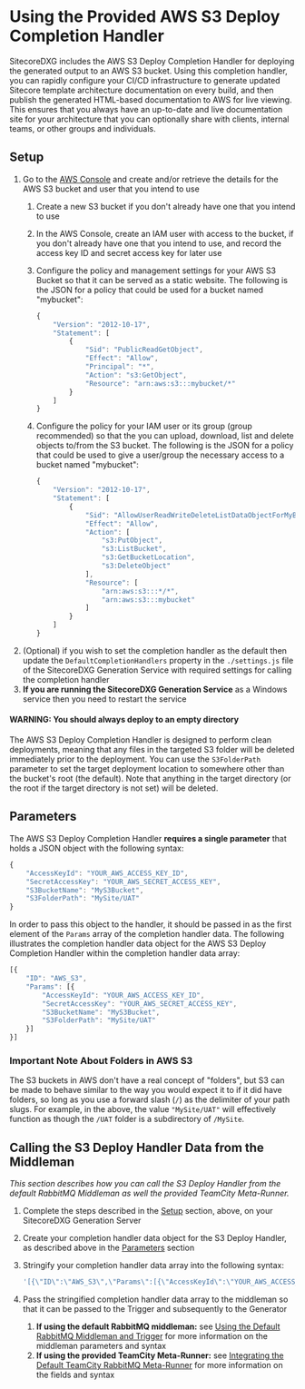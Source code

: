 # Using the Provided AWS S3 Deploy Completion Handler

SitecoreDXG includes the AWS S3 Deploy Completion Handler for deploying the generated output to an AWS S3 bucket. Using this completion handler, you can rapidly configure your CI/CD infrastructure to generate updated Sitecore template architecture documentation on every build, and then publish the generated HTML-based documentation to AWS for live viewing. This ensures that you always have an up-to-date and live documentation site for your architecture that you can optionally share with clients, internal teams, or other groups and individuals.

## Setup

1. Go to the [AWS Console](https://signin.aws.amazon.com) and create and/or retrieve the details for the AWS S3 bucket and user that you intend to use
   1. Create a new S3 bucket if you don't already have one that you intend to use
   2. In the AWS Console, create an IAM user with access to the bucket, if you don't already have one that you intend to use, and record the access key ID and secret access key for later use
   3. Configure the policy and management settings for your AWS S3 Bucket so that it can be served as a static website. The following is the JSON for a policy that could be used for a bucket named "mybucket":

      ```javascript
      {
          "Version": "2012-10-17",
          "Statement": [
              {
                  "Sid": "PublicReadGetObject",
                  "Effect": "Allow",
                  "Principal": "*",
                  "Action": "s3:GetObject",
                  "Resource": "arn:aws:s3:::mybucket/*"
              }
          ]
      }
      ```

   4. Configure the policy for your IAM user or its group \(group recommended\) so that the you can upload, download, list and delete objects to/from the S3 bucket. The following is the JSON for a policy that could be used to give a user/group the necessary access to a bucket named "mybucket":

      ```javascript
      {
          "Version": "2012-10-17",
          "Statement": [
              {
                  "Sid": "AllowUserReadWriteDeleteListDataObjectForMyBucketS3",
                  "Effect": "Allow",
                  "Action": [
                      "s3:PutObject",
                      "s3:ListBucket",
                      "s3:GetBucketLocation",
                      "s3:DeleteObject"
                  ],
                  "Resource": [
                      "arn:aws:s3:::*/*",
                      "arn:aws:s3:::mybucket"
                  ]
              }
          ]
      }
      ```
2. \(Optional\) if you wish to set the completion handler as the default then update the `DefaultCompletionHandlers` property in the `./settings.js` file of the SitecoreDXG Generation Service with required settings for calling the completion handler
3. **If you are running the SitecoreDXG Generation Service** as a Windows service then you need to restart the service

#### WARNING: You should always deploy to an empty directory

The AWS S3 Deploy Completion Handler is designed to perform clean deployments, meaning that any files in the targeted S3 folder will be deleted immediately prior to the deployment. You can use the `S3FolderPath` parameter to set the target deployment location to somewhere other than the bucket's root \(the default\). Note that anything in the target directory \(or the root if the target directory is not set\) will be deleted.

## Parameters

The AWS S3 Deploy Completion Handler **requires a single parameter** that holds a JSON object with the following syntax:

```javascript
{
    "AccessKeyId": "YOUR_AWS_ACCESS_KEY_ID",
    "SecretAccessKey": "YOUR_AWS_SECRET_ACCESS_KEY",
    "S3BucketName": "MyS3Bucket",
    "S3FolderPath": "MySite/UAT"
}
```

In order to pass this object to the handler, it should be passed in as the first element of the `Params` array of the completion handler data. The following illustrates the completion handler data object for the AWS S3 Deploy Completion Handler within the completion handler data array:

```javascript
[{
    "ID": "AWS_S3",
    "Params": [{
        "AccessKeyId": "YOUR_AWS_ACCESS_KEY_ID",
        "SecretAccessKey": "YOUR_AWS_SECRET_ACCESS_KEY",
        "S3BucketName": "MyS3Bucket",
        "S3FolderPath": "MySite/UAT"
    }]
}]
```

### Important Note About Folders in AWS S3

The S3 buckets in AWS don't have a real concept of "folders", but S3 can be made to behave similar to the way you would expect it to if it did have folders, so long as you use a forward slash \(`/`\) as the delimiter of your path slugs. For example, in the above, the value `"MySite/UAT"` will effectively function as though the `/UAT` folder is a subdirectory of `/MySite`.

## Calling the S3 Deploy Handler Data from the Middleman

_This section describes how you can call the S3 Deploy Handler from the default RabbitMQ Middleman as well the provided TeamCity Meta-Runner._

1. Complete the steps described in the [Setup](using-the-provided-aws-s3-deploy-completion-handler.md#setup) section, above, on your SitecoreDXG Generation Server
2. Create your completion handler data object for the S3 Deploy Handler, as described above in the [Parameters](using-the-provided-aws-s3-deploy-completion-handler.md#parameters) section
3. Stringify your completion handler data array into the following syntax:

   ```javascript
   '[{\"ID\":\"AWS_S3\",\"Params\":[{\"AccessKeyId\":\"YOUR_AWS_ACCESS_KEY_ID\",\"SecretAccessKey\":\"YOUR_AWS_SECRET_ACCESS_KEY",\"S3BucketName\":\"MyS3Bucket\",\"S3FolderPath\":\"MySite/UAT\"}]}]'
   ```

4. Pass the stringified completion handler data array to the middleman so that it can be passed to the Trigger and subsequently to the Generator  
   1. **If using the default RabbitMQ middleman:** see [Using the Default RabbitMQ Middleman and Trigger](using-the-default-rabbitmq-middleman-and-trigger.md) for more information on the middleman parameters and syntax
   2. **If using the provided TeamCity Meta-Runner:** see [Integrating the Default TeamCity RabbitMQ Meta-Runner](../../how-to/cicd/integrating-the-default-teamcity-rabbitmq-meta-runner.md) for more information on the fields and syntax

